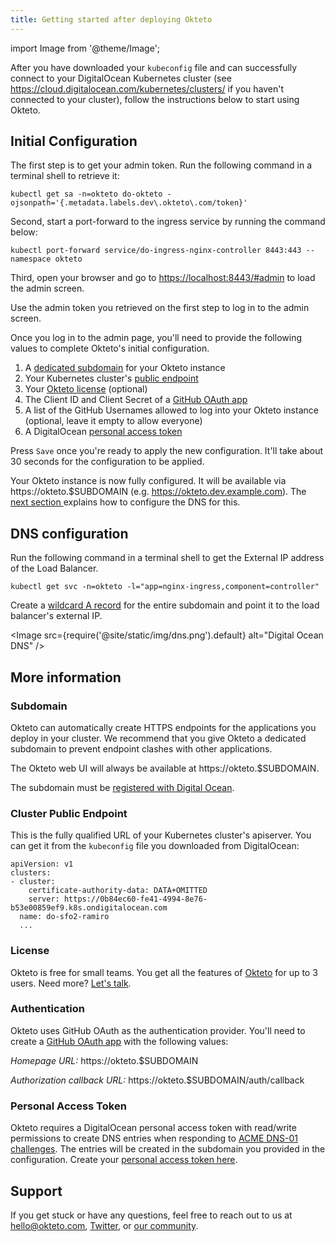```yaml
---
title: Getting started after deploying Okteto
---
```


import Image from '@theme/Image';

After you have downloaded your `kubeconfig` file and can successfully connect to your DigitalOcean Kubernetes cluster (see https://cloud.digitalocean.com/kubernetes/clusters/ if you haven't connected to your cluster), follow the instructions below to start using Okteto.

## Initial Configuration

The first step is to get your admin token. Run the following command in a terminal shell to retrieve it:

```console
kubectl get sa -n=okteto do-okteto -ojsonpath='{.metadata.labels.dev\.okteto\.com/token}'
```

Second, start a port-forward to the ingress service by running the command below:

```console
kubectl port-forward service/do-ingress-nginx-controller 8443:443 --namespace okteto
```

Third, open your browser and go to [https://localhost:8443/#admin](https://localhost:8443/#admin) to load the admin screen.

Use the admin token you retrieved on the first step to log in to the admin screen.

Once you log in to the admin page, you'll need to provide the following values to complete Okteto's initial configuration.

1. A [dedicated subdomain](#Subdomain) for your Okteto instance
1. Your Kubernetes cluster's [public endpoint](#Cluster-Public-Endpoint)
1. Your [Okteto license](#License) (optional)
1. The Client ID and Client Secret of a [GitHub OAuth app](#Authentication)
1. A list of the GitHub Usernames allowed to log into your Okteto instance (optional, leave it empty to allow everyone)
1. A DigitalOcean [personal access token](#Personal-Access-Token)

Press `Save` once you're ready to apply the new configuration. It'll take about 30 seconds for the configuration to be applied.

Your Okteto instance is now fully configured. It will be available via https://okteto.$SUBDOMAIN (e.g. https://okteto.dev.example.com). The [next section ](#DNS-configuration) explains how to configure the DNS for this.

## DNS configuration

Run the following command in a terminal shell to get the External IP address of the Load Balancer.

```console
kubectl get svc -n=okteto -l="app=nginx-ingress,component=controller"
```

Create a [wildcard A record](https://cloud.digitalocean.com/networking/domains) for the entire subdomain and point it to the load balancer's external IP.

<Image src={require('@site/static/img/dns.png').default} alt="Digital Ocean DNS" />

## More information

### Subdomain

Okteto can automatically create HTTPS endpoints for the applications you deploy in your cluster. We recommend that you give Okteto a dedicated subdomain to prevent endpoint clashes with other applications.

The Okteto web UI will always be available at https://okteto.$SUBDOMAIN.

The subdomain must be [registered with Digital Ocean](https://www.digitalocean.com/docs/networking/dns/how-to/add-domains/).

### Cluster Public Endpoint

This is the fully qualified URL of your Kubernetes cluster's apiserver. You can get it from the `kubeconfig` file you downloaded from DigitalOcean:

```
apiVersion: v1
clusters:
- cluster:
    certificate-authority-data: DATA+OMITTED
    server: https://0b84ec60-fe41-4994-8e76-b53e00859ef9.k8s.ondigitalocean.com
  name: do-sfo2-ramiro
  ...
```

### License

Okteto is free for small teams. You get all the features of [Okteto](https://okteto.com/docs/self-hosted/) for up to 3 users. Need more? [Let's talk](https://okteto.com/#talktous).

### Authentication

Okteto uses GitHub OAuth as the authentication provider. You'll need to create a [GitHub OAuth app](https://developer.github.com/apps/building-oauth-apps/creating-an-oauth-app/) with the following values:

_Homepage URL:_
https://okteto.$SUBDOMAIN

_Authorization callback URL:_
https://okteto.$SUBDOMAIN/auth/callback

### Personal Access Token

Okteto requires a DigitalOcean personal access token with read/write permissions to create DNS entries when responding to [ACME DNS-01 challenges](https://letsencrypt.org/docs/challenge-types/#dns-01-challenge). The entries will be created in the subdomain you provided in the configuration. Create your [personal access token here](https://cloud.digitalocean.com/account/api/tokens).

## Support

If you get stuck or have any questions, feel free to reach out to us at hello@okteto.com, [Twitter](https://twitter.com/oktetohq), or [our community](https://community.okteto.com/).
